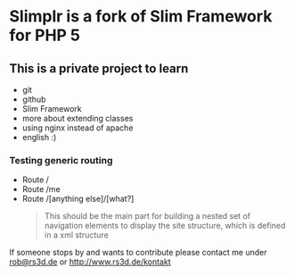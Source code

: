 # Slimplr is a fork of Slim Framework for PHP 5

## This is a private project to learn

* git
* github
* Slim Framework
* more about extending classes
* using nginx instead of apache
* english :)



### Testing generic routing
* Route /
* Route /me
* Route /[anything else]/[what?]
	> This should be the main part for building a nested set of navigation elements to display the site structure, which is defined in a xml structure


If someone stops by and wants to contribute please contact me under <rob@rs3d.de> or http://www.rs3d.de/kontakt
